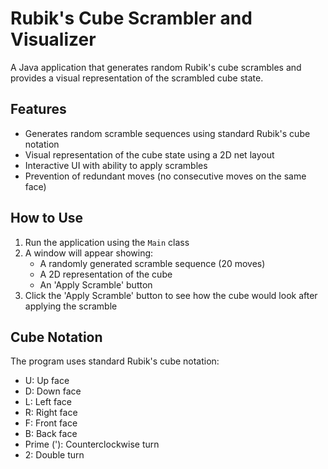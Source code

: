 # Rubik's Cube Scrambler and Visualizer

A Java application that generates random Rubik's cube scrambles and provides a visual representation of the scrambled cube state.

## Features

- Generates random scramble sequences using standard Rubik's cube notation
- Visual representation of the cube state using a 2D net layout
- Interactive UI with ability to apply scrambles
- Prevention of redundant moves (no consecutive moves on the same face)

## How to Use

1. Run the application using the `Main` class
2. A window will appear showing:
   - A randomly generated scramble sequence (20 moves)
   - A 2D representation of the cube
   - An 'Apply Scramble' button
3. Click the 'Apply Scramble' button to see how the cube would look after applying the scramble

## Cube Notation

The program uses standard Rubik's cube notation:
- U: Up face
- D: Down face
- L: Left face
- R: Right face
- F: Front face
- B: Back face
- Prime ('): Counterclockwise turn
- 2: Double turn
